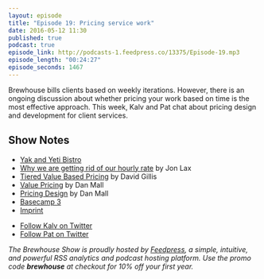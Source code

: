 ```yaml
---
layout: episode
title: "Episode 19: Pricing service work"
date: 2016-05-12 11:30
published: true
podcast: true
episode_link: http://podcasts-1.feedpress.co/13375/Episode-19.mp3
episode_length: "00:24:27"
episode_seconds: 1467
---
```


Brewhouse bills clients based on weekly iterations. However, there is an ongoing discussion about whether pricing your work based on time is the most effective approach. This week, Kalv and Pat chat about pricing design and development for client services.

<!-- break -->

## Show Notes

- [Yak and Yeti Bistro](http://www.yakyeti.ca/)
- [Why we are getting rid of our hourly rate](http://www.teehanlax.com/blog/why-we-are-getting-rid-of-our-hourly-rate/) by Jon Lax
- [Tiered Value Based Pricing](http://www.teehanlax.com/blog/tiered-value-based-pricing/) by David Gillis
- [Value Pricing](http://danielmall.com/articles/value-pricing/) by Dan Mall
- [Pricing Design](https://abookapart.com/products/pricing-design) by Dan Mall
- [Basecamp 3](https://basecamp.com/3/new)
- [Imprint](http://imprintedition.com/)

<ul>
  <li><a href="http://twitter.com/kalv">Follow Kalv on Twitter</a></li>
  <li><a href="http://twitter.com/patdryburgh">Follow Pat on Twitter</a></li>
</ul>

_The Brewhouse Show is proudly hosted by [Feedpress][FP], a simple, intuitive, and powerful RSS analytics and podcast hosting platform. Use the promo code **brewhouse** at checkout for 10% off your first year._

[FP]: http://feed.press
[TBS]: http://brewhouse.io/show/
